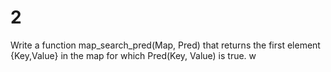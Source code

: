 # 2
Write a function map_search_pred(Map, Pred) that returns the first element {Key,Value} in the map for which Pred(Key, Value) is true. w
